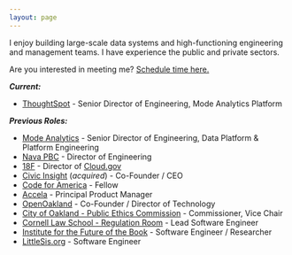 ```yaml
---
layout: page 
---
```


I enjoy building large-scale data systems and high-functioning engineering and management teams. I have experience the public and private sectors.

Are you interested in meeting me? <a href="https://tidycal.com/eddietejeda/30-minute-meeting">Schedule time here.</a>

***Current:***

  - [ThoughtSpot](https://thoughtspot.com) - Senior Director of Engineering, Mode Analytics Platform

***Previous Roles:***

  - [Mode Analytics](https://mode.com) - Senior Director of Engineering, Data Platform & Platform Engineering
  - [Nava PBC](https://navapbc.com) - Director of Engineering
  - [18F](https://18f.gsa.gov) - Director of [Cloud.gov](https://cloud.gov)
  - [Civic Insight](http://civicinsight.com) (*acquired*) - Co-Founder / CEO 
  - [Code for America](https://www.codeforamerica.org) - Fellow 
  - [Accela](http://accela.com) - Principal Product Manager 
  - [OpenOakland](http://openoakland.org) - Co-Founder / Director of Technology 
  - [City of Oakland - Public Ethics Commission](https://www.oaklandca.gov/boards-commissions/public-ethics-commission) - Commissioner, Vice Chair 
  - [Cornell Law School - Regulation Room](https://web.archive.org/web/20120620221618/http://regulationroom.org/about/) - Lead Software Engineer
  - [Institute for the Future of the Book](http://futureofthebook.org) - Software Engineer / Researcher 
  - [LittleSis.org](https://littlesis.org) - Software Engineer
